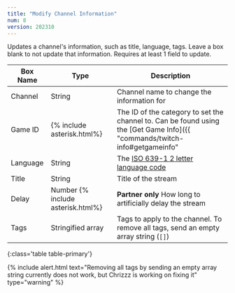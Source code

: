```yaml
---
title: "Modify Channel Information"
num: 8
version: 202310
---
```


Updates a channel's information, such as title, language, tags.
Leave a box blank to not update that information. Requires at least 1 field to update.

| Box Name | Type | Description | 
|-------|--------|--------
Channel|String|Channel name to change the information for
Game ID|{% include asterisk.html%}|The ID of the category to set the channel to. Can be found using the [Get Game Info]({{ "commands/twitch-info#getgameinfo" | relative_url }}) command
Language|String|The [ISO 639-1 2 letter language code](https://en.wikipedia.org/wiki/List_of_ISO_639-1_codes)
Title|String|Title of the stream
Delay|Number {% include asterisk.html%}|**Partner only** How long to artificially delay the stream
Tags|Stringified array|Tags to apply to the channel. To remove all tags, send an empty array string (<code>[]</code>)
{:class='table table-primary'}

{% include alert.html text="Removing all tags by sending an empty array string currently does not work, but Chrizzz is working on fixing it" type="warning" %}